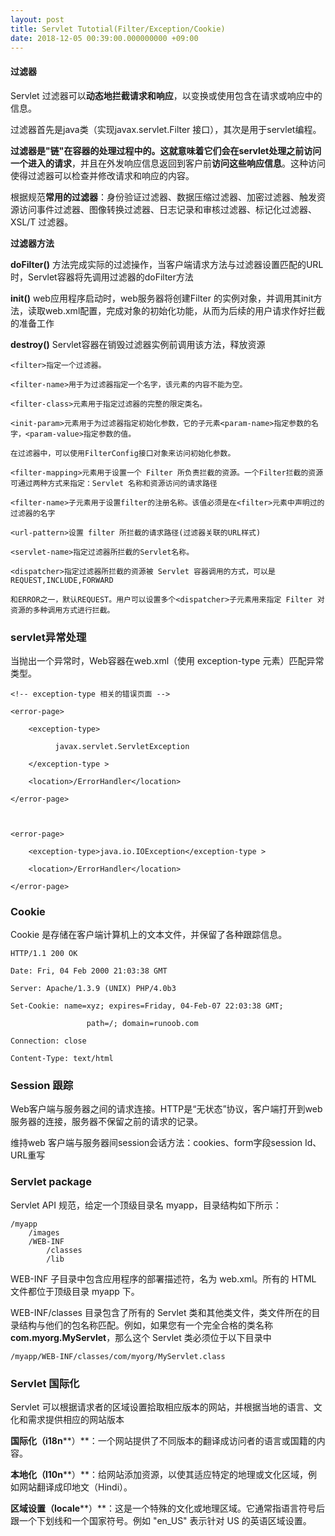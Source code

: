 ```yaml
---
layout: post
title: Servlet Tutotial(Filter/Exception/Cookie)
date: 2018-12-05 00:39:00.000000000 +09:00
---
```


#### 过滤器

Servlet 过滤器可以**动态地拦截请求和响应**，以变换或使用包含在请求或响应中的信息。

过滤器首先是java类（实现javax.servlet.Filter 接口），其次是用于servlet编程。

**过滤器是"链"在容器的处理过程中的。**这就意味着它们会在servlet处理之前**访问一个进入的请求**，并且在外发响应信息返回到客户前**访问这些响应信息**。这种访问使得过滤器可以检查并修改请求和响应的内容。

根据规范**常用的过滤器**：身份验证过滤器、数据压缩过滤器、加密过滤器、触发资源访问事件过滤器、图像转换过滤器、日志记录和审核过滤器、标记化过滤器、XSL/T 过滤器。

**过滤器方法**

**doFilter()**  方法完成实际的过滤操作，当客户端请求方法与过滤器设置匹配的URL时，Servlet容器将先调用过滤器的doFilter方法

**init()** web应用程序启动时，web服务器将创建Filter 的实例对象，并调用其init方法，读取web.xml配置，完成对象的初始化功能，从而为后续的用户请求作好拦截的准备工作

**destroy()**  Servlet容器在销毁过滤器实例前调用该方法，释放资源

 

```
<filter>指定一个过滤器。

<filter-name>用于为过滤器指定一个名字，该元素的内容不能为空。

<filter-class>元素用于指定过滤器的完整的限定类名。

<init-param>元素用于为过滤器指定初始化参数，它的子元素<param-name>指定参数的名字，<param-value>指定参数的值。

在过滤器中，可以使用FilterConfig接口对象来访问初始化参数。

<filter-mapping>元素用于设置一个 Filter 所负责拦截的资源。一个Filter拦截的资源可通过两种方式来指定：Servlet 名称和资源访问的请求路径

<filter-name>子元素用于设置filter的注册名称。该值必须是在<filter>元素中声明过的过滤器的名字

<url-pattern>设置 filter 所拦截的请求路径(过滤器关联的URL样式)

<servlet-name>指定过滤器所拦截的Servlet名称。

<dispatcher>指定过滤器所拦截的资源被 Servlet 容器调用的方式，可以是REQUEST,INCLUDE,FORWARD

和ERROR之一，默认REQUEST。用户可以设置多个<dispatcher>子元素用来指定 Filter 对资源的多种调用方式进行拦截。
```

### servlet异常处理

当抛出一个异常时，Web容器在web.xml（使用 exception-type 元素）匹配异常类型。

```
<!-- exception-type 相关的错误页面 -->

<error-page>

    <exception-type>

          javax.servlet.ServletException

    </exception-type >

    <location>/ErrorHandler</location>

</error-page>

 

<error-page>

    <exception-type>java.io.IOException</exception-type >

    <location>/ErrorHandler</location>

</error-page>
```

### Cookie

Cookie 是存储在客户端计算机上的文本文件，并保留了各种跟踪信息。

```
HTTP/1.1 200 OK

Date: Fri, 04 Feb 2000 21:03:38 GMT

Server: Apache/1.3.9 (UNIX) PHP/4.0b3

Set-Cookie: name=xyz; expires=Friday, 04-Feb-07 22:03:38 GMT; 

                 path=/; domain=runoob.com

Connection: close

Content-Type: text/html
```

### Session 跟踪

Web客户端与服务器之间的请求连接。HTTP是“无状态”协议，客户端打开到web服务器的连接，服务器不保留之前的请求的记录。

维持web 客户端与服务器间session会话方法：cookies、form字段session Id、URL重写

### Servlet package 

Servlet API 规范，给定一个顶级目录名 myapp，目录结构如下所示：

```
/myapp
    /images
    /WEB-INF
        /classes
        /lib
```

WEB-INF 子目录中包含应用程序的部署描述符，名为 web.xml。所有的 HTML 文件都位于顶级目录 myapp 下。

WEB-INF/classes 目录包含了所有的 Servlet 类和其他类文件，类文件所在的目录结构与他们的包名称匹配。例如，如果您有一个完全合格的类名称 **com.myorg.MyServlet**，那么这个 Servlet 类必须位于以下目录中

```
/myapp/WEB-INF/classes/com/myorg/MyServlet.class
```

### Servlet 国际化

Servlet 可以根据请求者的区域设置拾取相应版本的网站，并根据当地的语言、文化和需求提供相应的网站版本

**国际化（i18n****）**：一个网站提供了不同版本的翻译成访问者的语言或国籍的内容。

**本地化（l10n****）**：给网站添加资源，以使其适应特定的地理或文化区域，例如网站翻译成印地文（Hindi）。

**区域设置（locale****）**：这是一个特殊的文化或地理区域。它通常指语言符号后跟一个下划线和一个国家符号。例如 "en_US" 表示针对 US 的英语区域设置。